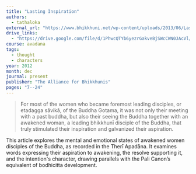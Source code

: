 ```yaml
---
title: "Lasting Inspiration"
authors:
  - tathaloka
external_url: "https://www.bhikkhuni.net/wp-content/uploads/2013/06/Lasting-Inspiration.pdf"
drive_links:
  - "https://drive.google.com/file/d/1PhwcQTYb6yezrGakveBjSWcCWN0JAcVl/view?usp=sharing"
course: avadana
tags:
  - thought
  - characters
year: 2012
month: dec
journal: present
publisher: "The Alliance for Bhikkhunis"
pages: "7--24"
---
```


> For most of the women who became foremost leading
disciples, or etadagga sāvikā, of the Buddha Gotama, it was not
only their meeting with a past buddha, but also their seeing
the Buddha together with an awakened woman, a leading
bhikkhunī disciple of the Buddha, that truly stimulated their
inspiration and galvanized their aspiration. 

This article explores the mental and emotional states of awakened women disciples of the Buddha, as recorded in the Therī Apadāna. It examines words expressing their aspiration to awakening, the resolve supporting it, and the intention's character, drawing parallels with the Pali Canon’s equivalent of bodhicitta development.
